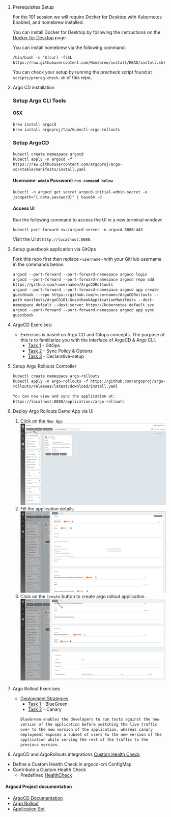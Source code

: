 ##
1. Prerequisites Setup

    For the 101 session we will require Docker for Desktop with Kubernetes Enabled, and homebrew installed.

    You can install Docker for Desktop by following the instructions on the [Docker for Desktop](https://docs.docker.com/get-started/#download-and-install-docker) page.

    You can install homebrew via the following command:

    ```
    /bin/bash -c "$(curl -fsSL https://raw.githubusercontent.com/Homebrew/install/HEAD/install.sh)"
    ```

    You can check your setup by running the precheck script found at `scripts/prereq-check.sh` of this repo.

1.  Argo CD installation


    ### Setup Argo CLI Tools
    #### OSX
    ```bash
    brew install argocd
    brew install argoproj/tap/kubectl-argo-rollouts
    ```

    ### Setup ArgoCD
    ```
    kubectl create namespace argocd
    kubectl apply -n argocd -f https://raw.githubusercontent.com/argoproj/argo-cd/stable/manifests/install.yaml
    ```
    #### Username: `admin` Password: `run command below`
    ```
    kubectl -n argocd get secret argocd-initial-admin-secret -o jsonpath="{.data.password}" | base64 -d
    ```
    #### Access UI
    Run the following command to access the UI in a new terminal window:

    ```
    kubectl port-forward svc/argocd-server -n argocd 8080:443
    ```
    Visit the UI at `http://localhost:8080`.



1. Setup guestbook application via GitOps

    Fork this repo first then replace `<username>` with your GitHub username in the commands below.
    ```
    argocd --port-forward --port-forward-namespace argocd login
    argocd --port-forward --port-forward-namespace argocd repo add https://github.com/<username>/ArgoCDRollouts
    argocd --port-forward --port-forward-namespace argocd app create guestbook --repo https://github.com/<username>/ArgoCDRollouts --path manifests/ArgoCD101-GuestbookApplicationManifests --dest-namespace default --dest-server https://kubernetes.default.svc
    argocd --port-forward --port-forward-namespace argocd app sync guestbook
    ```

1. ArgoCD Exercises:
    - Exercises is based on Argo CD and Gitops concepts. The purpose of this is to familiarize you with the  interface of ArgoCD & Argo CLI.
        - [Task 1](Task-101-ArgoCD/task1.md) -  GitOps
        - [Task 2](Task-101-ArgoCD/task2.md) -  Sync Policy & Options
        - [Task 3](Task-101-ArgoCD/task3.md)  - Declarative-setup

1. Setup Argo Rollouts Controller
    ```
    kubectl create namespace argo-rollouts
    kubectl apply -n argo-rollouts -f https://github.com/argoproj/argo-rollouts/releases/latest/download/install.yaml

    ```
    `You can now view and sync the application at: https://localhost:8080/applications/argo-rollouts`

1. Deploy Argo Rollouts Demo App via UI

    1. Click on the  `New App`![main](../assets/mainscreen.jpg)
    1. Fill the application details ![screen2](../assets/createapp-1.jpg)
    1. Click on the `Create` button  to create argo rollout application![screen3](../assets/createapp-2.jpg)

1. Argo Rollout Exercises
    - [Deployment Strategies](https://argoproj.github.io/argo-rollouts/concepts/#deployment-strategies)
        - [Task 1](Task-101-Rollouts/task1.md) - BlueGreen
        - [Task 2](Task-101-Rollouts/task2.md) - Canary
        ```
        BlueGreen enables the developers to run tests against the new version of the application before switching the live traffic over to the new version of the application, whereas canary deployment exposes a subset of users to the new version of the application while serving the rest of the traffic to the previous version.
        ```
1. ArgoCD and ArgoRollouts integrations
  [Custom Health Check](https://argo-cd.readthedocs.io/en/stable/operator-manual/health/#custom-health-checks)
  - Define a Custom Health Check in argocd-cm ConfigMap
  - Contribute a Custom Health Check
    -  Predefined [HealthCheck](/)

#### Argocd Project documentation
- [ArgoCD Documentation](https://argo-cd.readthedocs.io/)
- [Argo Rollout](https://argoproj.github.io)
- [Application Set](https://argo-cd.readthedocs.io )